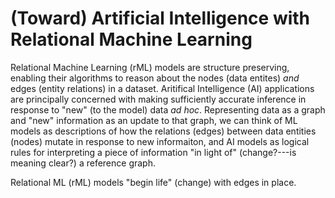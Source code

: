 # (Toward) Artificial Intelligence with Relational Machine Learning
Relational Machine Learning (rML) models are structure preserving, enabling their algorithms to reason about the nodes (data entites) _and_ edges (entity relations) in a dataset. Aritifical Intelligence (AI) applications are principally concerned with making sufficiently accurate inference in response to "new" (to the model) data _ad hoc_. Representing data as a graph and "new" information as an update to that graph, we can think of ML models as descriptions of how the relations (edges) between data entities (nodes) mutate in response to new informaiton, and AI models as logical rules for interpreting a piece of information "in light of" (change?---is meaning clear?) a reference graph.

Relational ML (rML) models "begin life" (change) with edges in place. 
